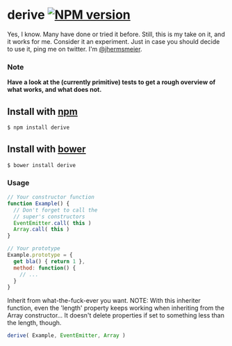 derive [![NPM version](https://badge.fury.io/js/derive.png)](https://npmjs.org/derive)
======

Yes, I know. Many have done or tried it before. 
Still, this is my take on it, and it works for me. Consider it an experiment.
Just in case you should decide to use it, ping me on twitter. 
I'm [@jhermsmeier](//twitter.com/jhermsmeier).

### Note

**Have a look at the (currently primitive) tests to get a rough overview
of what works, and what does not.**


## Install with [npm](https://npmjs.org)

```sh
$ npm install derive
```


## Install with [bower](http://twitter.github.com/bower/)

```shell
$ bower install derive
```


### Usage

```javascript
// Your constructor function
function Example() {
  // Don't forget to call the
  // super's constructors
  EventEmitter.call( this )
  Array.call( this )
}
```

```javascript
// Your prototype
Example.prototype = {
  get bla() { return 1 },
  method: function() {
    // ...
  }
}
```

Inherit from what-the-fuck-ever you want. NOTE: With this inheriter function,
even the 'length' property keeps working when inheriting from the Array constructor...
It doesn't delete properties if set to something less than the length, though.

```javascript
derive( Example, EventEmitter, Array )
```
